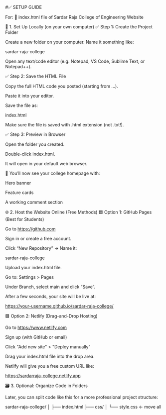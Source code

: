 #✅ SETUP GUIDE

For:
📄 index.html file of Sardar Raja College of Engineering Website

🔧 1. Set Up Locally (on your own computer)
✅ Step 1: Create the Project Folder

Create a new folder on your computer. Name it something like:

sardar-raja-college


Open any text/code editor (e.g. Notepad, VS Code, Sublime Text, or Notepad++).

✅ Step 2: Save the HTML File

Copy the full HTML code you posted (starting from <!DOCTYPE html>...).

Paste it into your editor.

Save the file as:

index.html


Make sure the file is saved with .html extension (not .txt!).

✅ Step 3: Preview in Browser

Open the folder you created.

Double-click index.html.

It will open in your default web browser.

🎉 You’ll now see your college homepage with:

Hero banner

Feature cards

A working comment section

🌐 2. Host the Website Online (Free Methods)
🟦 Option 1: GitHub Pages (Best for Students)

Go to https://github.com

Sign in or create a free account.

Click “New Repository” → Name it:

sardar-raja-college


Upload your index.html file.

Go to: Settings > Pages

Under Branch, select main and click “Save”.

After a few seconds, your site will be live at:

https://your-username.github.io/sardar-raja-college/

🟩 Option 2: Netlify (Drag-and-Drop Hosting)

Go to https://www.netlify.com

Sign up (with GitHub or email)

Click "Add new site" > "Deploy manually"

Drag your index.html file into the drop area.

Netlify will give you a free custom URL like:

https://sardarraja-college.netlify.app

🗃️ 3. Optional: Organize Code in Folders

Later, you can split code like this for a more professional project structure:

sardar-raja-college/
│
├── index.html
├── css/
│   └── style.css       ← move all <style> content here
├── js/
│   └── script.js       ← move all <script> content here
└── images/
    └── logo.png        ← add any image files if needed


Then update the index.html to include external files:

<link rel="stylesheet" href="css/style.css">
<script src="js/script.js" defer></script>

💡 4. Notes About the Comment Section

Your comments are stored in localStorage, so:

They stay saved only in the same browser and on the same device.

Different users won’t see each other's comments unless a backend is used.

💬 If you want shared comments for all users, you'll need a backend like:

Google Firebase (easy)

PHP + MySQL

Node.js + Express

Let me know if you'd like help with that.

✅ 5. Final Checks

Before sharing or submitting:

Feature	Status
Header & Hero Section	✅
Features Grid	✅
Responsive Layout	✅
Comment Section Works	✅
Comments Persist	✅ (per device)
Footer Shows Properly	✅
🙋 Need Add-ons?

Let me know if you want to:

Add a Contact / Admission form

Include a Gallery

Build a Multi-page Site (Courses, About Us, etc.)

Add a Navigation bar Blog-site-without-comment-section
NM projeçt
